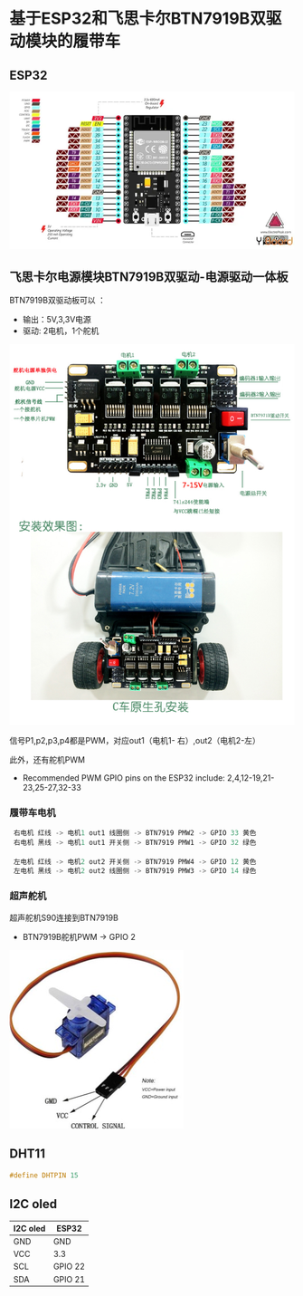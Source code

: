 #  基于ESP32和飞思卡尔BTN7919B双驱动模块的履带车




## ESP32 

![](img/esp32_pinout.jpg)

##  飞思卡尔电源模块BTN7919B双驱动-电源驱动一体板

BTN7919B双驱动板可以 ：

* 输出：5V,3,3V电源
* 驱动: 2电机，1个舵机
  
![](img/BTN7919B.jpg)

信号P1,p2,p3,p4都是PWM，对应out1（电机1- 右）,out2（电机2-左）

此外，还有舵机PWM

* Recommended PWM GPIO pins on the ESP32 include: 2,4,12-19,21-23,25-27,32-33

### 履带车电机

```c
 右电机 红线 -> 电机1 out1 线圈侧 -> BTN7919 PMW2 -> GPIO 33 黄色
 右电机 黑线 -> 电机1 out1 开关侧 -> BTN7919 PMW1 -> GPIO 32 绿色

 左电机 红线 -> 电机2 out2 开关侧 -> BTN7919 PMW4 -> GPIO 12 黄色
 左电机 黑线 -> 电机2 out2 线圈侧 -> BTN7919 PMW3 -> GPIO 14 绿色 
```

### 超声舵机

超声舵机S90连接到BTN7919B

* BTN7919B舵机PWM -> GPIO 2

![](img/s90_servo.jpg)


## DHT11

```c
#define DHTPIN 15
```
## I2C oled  

|I2C oled|	ESP32|
|------|------|
|GND   | GND  |
|VCC   | 3.3  |
|SCL   | GPIO 22|
|SDA   | GPIO 21|




